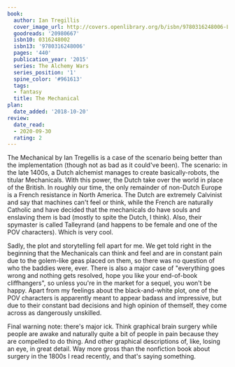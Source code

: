 ```yaml
---
book:
  author: Ian Tregillis
  cover_image_url: http://covers.openlibrary.org/b/isbn/9780316248006-L.jpg
  goodreads: '20980667'
  isbn10: 0316248002
  isbn13: '9780316248006'
  pages: '440'
  publication_year: '2015'
  series: The Alchemy Wars
  series_position: '1'
  spine_color: '#961613'
  tags:
  - fantasy
  title: The Mechanical
plan:
  date_added: '2018-10-20'
review:
  date_read:
  - 2020-09-30
  rating: 2
---
```


The Mechanical by Ian Tregellis is a case of the scenario being better than the implementation (though not as bad as it
could've been). The scenario: in the late 1400s, a Dutch alchemist manages to create basically-robots, the titular
Mechanicals. With this power, the Dutch take over the world in place of the British. In roughly our time, the only
remainder of non-Dutch Europe is a French resistance in North America. The Dutch are extremely Calvinist and say that
machines can't feel or think, while the French are naturally Catholic and have decided that the mechanicals do have
souls and enslaving them is bad (mostly to spite the Dutch, I think). Also, their spymaster is called Talleyrand (and
happens to be female and one of the POV characters). Which is very cool.

Sadly, the plot and storytelling fell apart for me. We get told right in the beginning that the Mechanicals can think
and feel and are in constant pain due to the golem-like geas placed on them, so there was no question of who the baddies
were, ever. There is also a major case of "everything goes wrong and nothing gets resolved, hope you like your
end-of-book cliffhangers", so unless you're in the market for a sequel, you won't be happy. Apart from my feelings about
the black-and-white plot, one of the POV characters is apparently meant to appear badass and impressive, but due to
their constant bad decisions and high opinion of themself, they come across as dangerously unskilled.

Final warning note: there's major ick. Think graphical brain surgery while people are awake and naturally quite a bit of
people in pain because they are compelled to do thing. And other graphical descriptions of, like, losing an eye, in
great detail. Way more gross than the nonfiction book about surgery in the 1800s I read recently, and that's saying
something.

